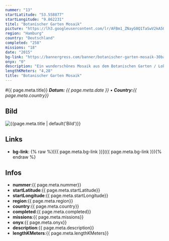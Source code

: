 ```yaml
---
nummer: "13"
startLatitude: "53.558877"
startLongitude: "9.862231"
titel: "Botanischer Garten Mosaik"
picture: "https://lh3.googleusercontent.com/lr/AFBm1_ZNayG0Q1TaSwV2kA5OjJhwY8JEA1AHkXgSugtRAsms_SXdXguTNPqWBFvluydM0vXd071JZN7x_3FB3RVP6_bbRjgS7ILl51EIIfpxDBLQkaYQS4jeDvQm-diJVps-vhYaAdifcQ_189cFFCyk8VurRc1SIoRq90hpL2AGfLdgCPvCDuIEz16iiNjeN8qj0_6NrclpKagg4iQbvRZO2ZYyEVs2qRg49--UT2MFnQfL7kxnmyH2PJaCk43f2tR3iZEtyhnCseR_hRZCHJHba47RLJiJeqnFqIRYtu-hMqA-5Z3R6TCRGN7f_3xg4lyZFfEdcTWmx3QqJjCOPAFKpWRn5JWz6fQsv25gDimHU_ac-i_SsuDQXU_rghSK2d4EpfG7q8iuc2KIgeouT9SrU_BZX5STy6Oy7nDCScFBufvrrysqyW2KbiZIJewnKurjBrmHrH_7Sta3Lyag_p45GJ0vu6Q-hqIsikeCOhAG1txRAddSumoxSP6Sbv6SYK1qRXLr1VWNHD9ec-zBlIO8i_fwj0p4qnxWBg0_C6cs7vWhLfHtnslk-Xe3n0i7KyLEE-EemNzL5aJyl_PZh8JAON-9tBpNCn4QIkqItErRbM54ZqWpIQ4yJUdyfcqHZv7F7wwMOAhCkCiAos23zqq_jKLkjcP4voFFZKKX86SY9xQ1yzyJZSRyO9vQ5fo4I70AIlFhRQpNLA"
region: "Hamburg"
country: "Deutschland"
completed: "258"
missions: "18"
date: "2015"
bg-link: "https://bannergress.com/banner/botanischer-garten-mosaik-30ba"
onyx: "0"
description: "Ein wunderschönes Mosaik aus dem Botanischen Garten / Loki-Schmidt-Garten"
lengthKMeters: "4,28"
title: "Botanischer Garten Mosaik"
---
```


#{{ page.meta.title}}
_**Datum:** {{ page.meta.date }} • **Country:**{{ page.meta.country}}_

## Bild
![{{page.meta.title | default('Bild')}}]({{page.meta.picture}})

## Links
- **bg-link**: {% raw %}[{{ page.meta.bg-link }}]({{ page.meta.bg-link }}){% endraw %}

## Infos
- **nummer**:{{ page.meta.nummer}}
- **startLatitude**:{{ page.meta.startLatitude}}
- **startLongitude**:{{ page.meta.startLongitude}}
- **region**:{{ page.meta.region}}
- **country**:{{ page.meta.country}}
- **completed**:{{ page.meta.completed}}
- **missions**:{{ page.meta.missions}}
- **onyx**:{{ page.meta.onyx}}
- **description**:{{ page.meta.description}}
- **lengthKMeters**:{{ page.meta.lengthKMeters}}

